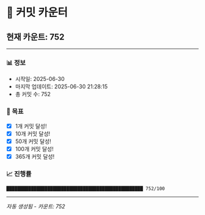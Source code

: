 # 🔢 커밋 카운터

## 현재 카운트: 752

---

### 📊 정보
- 시작일: 2025-06-30
- 마지막 업데이트: 2025-06-30 21:28:15
- 총 커밋 수: 752

### 🎯 목표
- [x] 1개 커밋 달성!
- [x] 10개 커밋 달성!
- [x] 50개 커밋 달성!
- [x] 100개 커밋 달성!
- [x] 365개 커밋 달성!

### 📈 진행률
```
██████████████████████████████████████████████████ 752/100
```

---
*자동 생성됨 - 카운트: 752*
